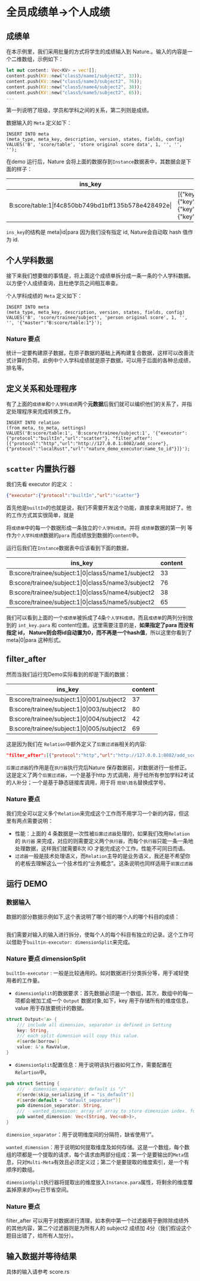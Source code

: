# 全员成绩单->个人成绩

## 成绩单

在本示例里，我们采用批量的方式将学生的成绩输入到 Nature.。输入的内容是一个二维数组，示例如下：

```rust
let mut content: Vec<KV> = vec![];
content.push(KV::new("class5/name1/subject2", 33));
content.push(KV::new("class5/name3/subject2", 76));
content.push(KV::new("class5/name4/subject2", 38));
content.push(KV::new("class5/name5/subject2", 65));
...
```

第一列说明了班级，学员和学科之间的关系，第二列则是成绩。

数据输入的 `Meta` 定义如下：

```mysql
INSERT INTO meta
(meta_type, meta_key, description, version, states, fields, config)
VALUES('B', 'score/table', 'store original score data', 1, '', '', '');
```

在demo 运行后，Nature 会将上面的数据存到`Instance`数据表中，其数据会是下面的样子：

| ins_key                                             | content                                                      |
| --------------------------------------------------- | ------------------------------------------------------------ |
| B:score/table:1\|f4c850bb749bd1bff135b578e428492e\| | [{"key":"class5/name1/subject2","value":33},{"key":"class5/name3/subject2","value":76},{"key":"class5/name4/subject2","value":38},{"key":"class5/name5/subject2","value":65}] |

`ins_key`的结构是 meta|id|para 因为我们没有指定 id, Nature会自动取 hash 值作为 id.

## 个人学科数据

接下来我们想要做的事情是，将上面这个成绩单拆分成一条一条的个人学科数据。以方便个人成绩查询，且杜绝学员之间相互串查。

个人学科成绩的 `Meta` 定义如下：

```mysql
INSERT INTO meta
(meta_type, meta_key, description, version, states, fields, config)
VALUES('B', 'score/trainee/subject', 'person original score', 1, '', '', '{"master":"B:score/table:1"}');
```

### Nature 要点

统计一定要构建原子数据，在原子数据的基础上再构建复合数据，这样可以改善流式计算的负荷。此例中个人学科成绩就是原子数据，可以用于后面的各种总成绩，排名等。

## 定义关系和处理程序

有了上面的`成绩单`和`个人学科成绩`两个**元数据**后我们就可以编织他们的关系了，并指定处理程序来完成转换工作。

```mysql
INSERT INTO relation
(from_meta, to_meta, settings)
VALUES('B:score/table:1', 'B:score/trainee/subject:1', '{"executor":{"protocol":"builtIn","url":"scatter"}, "filter_after":[{"protocol":"http","url":"http://127.0.0.1:8082/add_score"},{"protocol":"localRust","url":"nature_demo_executor:name_to_id"}]}');
```

## `scatter` 内置执行器

我们先看 executor 的定义 ：

```json
{"executor":{"protocol":"builtIn","url":"scatter"}
```

首先他是`builtIn`的也就是说，我们不需要开发这个功能，直接拿来用就好了。他的工作方式其实很简单，就是

将`成绩单`中的每一个数据形成一条独立的`个人学科成绩`。并将 `成绩单`数据的第一列 等作为`个人学科成绩`数据的`para` 而成绩放到数据的`content`中。

运行后我们在`Instance`数据表中应该看到下面的数据，

| ins_key                                             | content |
| --------------------------------------------------- | ------- |
| B:score/trainee/subject:1\|0\|class5/name1/subject2 | 33      |
| B:score/trainee/subject:1\|0\|class5/name3/subject2 | 76      |
| B:score/trainee/subject:1\|0\|class5/name4/subject2 | 38      |
| B:score/trainee/subject:1\|0\|class5/name5/subject2 | 65      |

我们可以看到上面的一个`成绩单`被拆成了4条`个人学科成绩`，而且`成绩单`的两列分别放到的 `int_key.para` 和 content位置。这里需要注意的是，**如果指定了para 而没有指定 id， Nature则会将id自动置为0，而不再是一个hash值**，所以这里你看到了 meta|0|para 这种形式。

## filter_after

然而当我们运行完Demo实际看到的却是下面的数据：

| ins_key                                    | content |
| ------------------------------------------ | ------- |
| B:score/trainee/subject:1\|0\|001/subject2 | 37      |
| B:score/trainee/subject:1\|0\|003/subject2 | 80      |
| B:score/trainee/subject:1\|0\|004/subject2 | 42      |
| B:score/trainee/subject:1\|0\|005/subject2 | 69      |

这是因为我们在 `Relation`中额外定义了`后置过滤器`相关的内容:

```json
"filter_after":[{"protocol":"http","url":"http://127.0.0.1:8082/add_score"},{"protocol":"localRust","url":"nature_demo_executor:name_to_id"}]
```

`后置过滤器`的作用是在`执行器`执行完后Nature 保存数据前，对数据进行一些修正。这是定义了两个`后置过滤器`，一个是基于http 方式调用，用于给所有参加学科2考试的人补分；一个是基于静态链接库调用，用于将 `班级\姓名`替换成学号。 

### Nature 要点

我们完全可以定义多个`Relation`来完成这个工作而不用学习一个新的内容，但这里有两点需要说明：

- 性能：上面的 4 条数据是一次性被`后置过滤器`处理的，如果我们改用`Relation`的 `执行器` 来完成，对应的则需要定义两个`执行器`，而每个`执行器`只能一条一条地处理数据，这样我们就需要8次 IO 才能完成这个工作。性能不可同日而语。
- `过滤器`一般是技术处理语义，而`Relation`主导的是业务语义，我还是不希望你的老板去理解这么一个技术性的“业务概念”。这条说明也同样适用于`前置过滤器`



## 运行 DEMO

### 数据输入

数据的部分数据示例如下,这个表说明了哪个班的哪个人的哪个科目的成绩：

```rust

```

我们需要对输入的输入进行拆分，使每个人的每个科目有独立的记录。这个工作可以借助于`builtin-executor: dimensionSplit`来完成。

### Nature 要点 dimensionSplit

`builtIn-executor` : 一般是比较通用的。如对数据进行分类拆分等，用于减轻使用者的工作量。

- `dimensionSplit`的数据要求：首先数据必须是一个数组，其次，数组中的每一项都会被加工成一个 `Output` 数据对象,如下，key 用于存储所有的维度信息，value 用于存放要统计的数据。

```rust
struct Output<'a> {
    /// include all dimension, separator is defined in Setting
    key: String,
    /// each split dimension will copy this value.
    #[serde(borrow)]
    value: &'a RawValue,
}  
```

- `dimensionSplit`配置信息：用于说明该执行器如何工作，需要配置在`Relartion`中。

```rust
pub struct Setting {
    /// - dimension_separator: default is "/"
    #[serde(skip_serializing_if = "is_default")]
    #[serde(default = "default_separator")]
    pub dimension_separator: String,
    /// - wanted_dimension: array of array to store dimension index. for example: [["meta-a",[1,2]],["meta-b",[1,3]]].
    pub wanted_dimension: Vec<(String, Vec<u8>)>,
}
```

`dimension_separator`：用于说明维度间的分隔符，缺省使用“/”。

`wanted_dimension`：用于说明如何提取维度及如何存储。这是一个数组，每个数组的项都是一个提取的请求，每个请求由两部分组成：第一个是要输出的`Meta`信息，只对`Multi-Meta`有效且必须定义过；第二个是要提取的维度索引，是一个有顺序的数组。

`dimensionSplit`执行器将提取出的维度放入`Instance.para`属性，将剩余的维度覆盖掉原来的`key`已节省空间。

### Nature 要点

filter_after 可以用于对数据进行清理，如本例中第一个过滤器用于删除除成绩外的其他内容，第二个过滤器则是为所有人的 subject2 成绩加 4分（我们假设这个题目出错了，给所有人加分）。

## 输入数据并等待结果

具体的输入请参考 score.rs